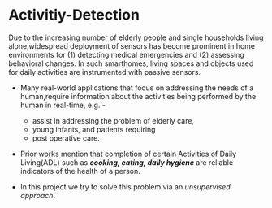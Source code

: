 # Activitiy-Detection
Due to the increasing number of elderly people and single households living alone,widespread deployment of sensors has become prominent in home environments for (1) detecting medical emergencies and (2) assessing behavioral changes. In such smarthomes, living spaces and objects used for daily activities are instrumented with passive sensors. 
* Many real-world applications that focus on addressing the needs of a human,require information about the activities being performed by the human in real-time, e.g. -
  * assist in addressing the problem of elderly care, 
  * young infants, and patients requiring
  * post operative care. 
* Prior works mention that completion of certain Activities of Daily Living(ADL) such as ***cooking, eating, daily hygiene*** are reliable indicators of the health of a person.

* In this project we try to solve this problem via an *unsupervised approach*.
